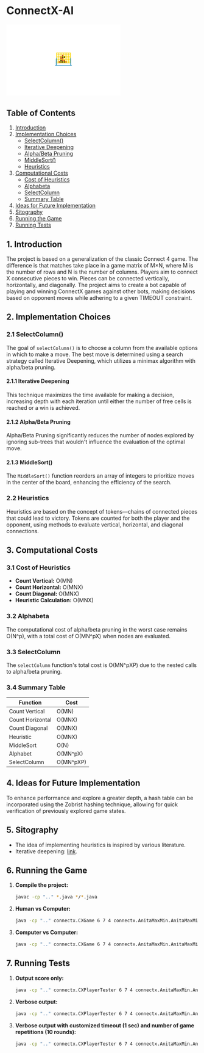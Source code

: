 # ConnectX-AI
<img src="https://github.com/ErikDervishi03/connectx-AI/blob/master/img/connect.jpg" alt="connectx" width="300"/>

## Table of Contents
1. [Introduction](#1-introduction)
2. [Implementation Choices](#2-implementation-choices)
   - [SelectColumn()](#21-selectcolumn)
   - [Iterative Deepening](#211-iterative-deepening)
   - [Alpha/Beta Pruning](#212-alphabeta-pruning)
   - [MiddleSort()](#213-middlesort)
   - [Heuristics](#22-heuristics)
3. [Computational Costs](#3-computational-costs)
   - [Cost of Heuristics](#31-cost-of-heuristics)
   - [Alphabeta](#32-alphabeta)
   - [SelectColumn](#33-selectcolumn)
   - [Summary Table](#34-summary-table)
4. [Ideas for Future Implementation](#4-ideas-for-future-implementation)
5. [Sitography](#5-sitography)
6. [Running the Game](#6-running-the-game)
7. [Running Tests](#7-running-tests)


## 1. Introduction
The project is based on a generalization of the classic Connect 4 game. The difference is that matches take place in a game matrix of M×N, where M is the number of rows and N is the number of columns. Players aim to connect X consecutive pieces to win. Pieces can be connected vertically, horizontally, and diagonally. The project aims to create a bot capable of playing and winning ConnectX games against other bots, making decisions based on opponent moves while adhering to a given TIMEOUT constraint.

## 2. Implementation Choices

### 2.1 SelectColumn()
The goal of `selectColumn()` is to choose a column from the available options in which to make a move. The best move is determined using a search strategy called Iterative Deepening, which utilizes a minimax algorithm with alpha/beta pruning.

#### 2.1.1 Iterative Deepening
This technique maximizes the time available for making a decision, increasing depth with each iteration until either the number of free cells is reached or a win is achieved.

#### 2.1.2 Alpha/Beta Pruning
Alpha/Beta Pruning significantly reduces the number of nodes explored by ignoring sub-trees that wouldn't influence the evaluation of the optimal move. 

#### 2.1.3 MiddleSort()
The `MiddleSort()` function reorders an array of integers to prioritize moves in the center of the board, enhancing the efficiency of the search.

### 2.2 Heuristics
Heuristics are based on the concept of tokens—chains of connected pieces that could lead to victory. Tokens are counted for both the player and the opponent, using methods to evaluate vertical, horizontal, and diagonal connections.

## 3. Computational Costs

### 3.1 Cost of Heuristics
- **Count Vertical:** O(MN)
- **Count Horizontal:** O(MNX)
- **Count Diagonal:** O(MNX)
- **Heuristic Calculation:** O(MNX)

### 3.2 Alphabeta
The computational cost of alpha/beta pruning in the worst case remains O(N^p), with a total cost of O(MN^pX) when nodes are evaluated.

### 3.3 SelectColumn
The `selectColumn` function's total cost is O(MN^pXP) due to the nested calls to alpha/beta pruning.

### 3.4 Summary Table
| Function      | Cost               |
|---------------|--------------------|
| Count Vertical| O(MN)              |
| Count Horizontal | O(MNX)          |
| Count Diagonal| O(MNX)             |
| Heuristic     | O(MNX)             |
| MiddleSort    | O(N)               |
| Alphabet      | O(MN^pX)           |
| SelectColumn  | O(MN^pXP)          |

## 4. Ideas for Future Implementation
To enhance performance and explore a greater depth, a hash table can be incorporated using the Zobrist hashing technique, allowing for quick verification of previously explored game states.

## 5. Sitography
- The idea of implementing heuristics is inspired by various literature.
- Iterative deepening: [link](#).

## 6. Running the Game
1. **Compile the project:**
   ```bash
   javac -cp ".." *.java */*.java
2. **Human vs Computer:**
   ```bash
   java -cp ".." connectx.CXGame 6 7 4 connectx.AnitaMaxMin.AnitaMaxMin
3. **Computer vs Computer:**
   ```bash
   java -cp ".." connectx.CXGame 6 7 4 connectx.AnitaMaxMin.AnitaMaxMin connectx.L1.L1
   
## 7. Running Tests
1. **Output score only:**
   ```bash
   java -cp ".." connectx.CXPlayerTester 6 7 4 connectx.AnitaMaxMin.AnitaMaxMin connectx.L1.L1
2. **Verbose output:**
   ```bash
   java -cp ".." connectx.CXPlayerTester 6 7 4 connectx.AnitaMaxMin.AnitaMaxMin connectx.L1.L1 -v
3. **Verbose output with customized timeout (1 sec) and number of game repetitions (10 rounds):**
    ```bash
    java -cp ".." connectx.CXPlayerTester 6 7 4 connectx.AnitaMaxMin.AnitaMaxMin connectx.L1.L1 -v -t 1 -r 10
